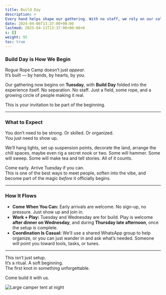```yaml
---
title: Build Day
description: >
Every hand helps shape our gathering. With no staff, we rely on our collective effort to transform a space into an arena for connection and exploration.Your contribution is the keystone to this endeavor’s success.lead: Calling all builders and dreamers!
date: 2024-04-06T13:37:00+00:00
lastmod: 2025-04-11T13:37:00+00:00+0
s: []
weight: 95
toc: true
---
```


### Build Day is How We Begin

Rogue Rope Camp doesn’t just *appear*.  
It’s built — by hands, by hearts, by you.

Our gathering now begins on **Tuesday**, with **Build Day** folded into the experience itself. No separation. No staff. Just a field, some rope, and a growing circle of people making it real.

This is your invitation to be part of the beginning.

---

### What to Expect

You don’t need to be strong. Or skilled. Or organized.  
You just need to show up.

We’ll hang lights, set up suspension points, decorate the land, arrange the chill spaces, maybe even rig a secret nook or two. Some will hammer. Some will sweep. Some will make tea and tell stories. All of it counts.

Come early. Arrive Tuesday if you can.  
This is one of the best ways to meet people, soften into the vibe, and become part of the magic *before* it officially begins.

---

### How It Flows

- **Come When You Can:** Early arrivals are welcome. No sign-up, no pressure. Just show up and join in.  
- **Work + Play:** Tuesday and Wednesday are for build. Play is welcome **after dinner on Wednesday**, and during **Thursday late afternoon**, once the setup is complete.  
- **Coordination Is Casual:** We’ll use a shared WhatsApp group to help organize, or you can just wander in and ask what’s needed. Someone will point you toward tools, tasks, or tunes.

---

This isn’t just setup.  
It’s a ritual. A soft beginning.  
The first knot in something unforgettable.

Come build it with us.

![Large camper tent at night](/images/rrc25/build.png)
